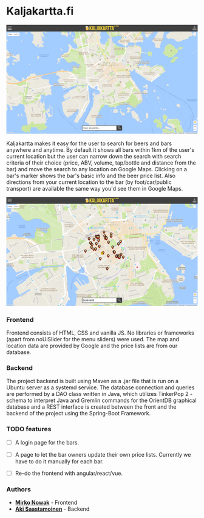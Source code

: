 # Kaljakartta.fi #

![Landing page](kgps_icons/Landing_page_example.png)

Kaljakartta makes it easy for the user to search for beers and bars anywhere and anytime. By default it shows all bars within 1km of the user's current location but the user can narrow down the search with search criteria of their choice (price, ABV, volume, tap/bottle and distance from the bar) and move the search to any location on Google Maps. Clicking on a bar's marker shows the bar's basic info and the beer price list. Also directions from your current location to the bar (by foot/car/public transport) are available the same way you'd see them in Google Maps.

![Search results](kgps_icons/Search_example.png)

### Frontend

Frontend consists of HTML, CSS and vanilla JS. No libraries or frameworks (apart from noUiSlider for the menu sliders) were used. The map and location data are provided by Google and the price lists are from our database.

### Backend

The project backend is built using Maven as a .jar file that is run on a Ubuntu server as a systemd service. The database connection and queries are performed by a DAO class written in Java, which utilizes TinkerPop 2 -schema to interpret Java and Gremlin commands for the OrientDB graphical database and a REST interface is created between the front and the backend of the project using the Spring-Boot Framework.

### TODO features

- [ ] A login page for the bars.
- [ ] A page to let the bar owners update their own price lists. Currently we have to do it manually for each bar.
- [ ] Re-do the frontend with angular/react/vue.


### Authors

 * **[Mirko Nowak](https://www.linkedin.com/in/mirkonowak/)** - Frontend
 * **[Aki Saastamoinen](https://www.linkedin.com/in/akisaastamoinen/)** - Backend
